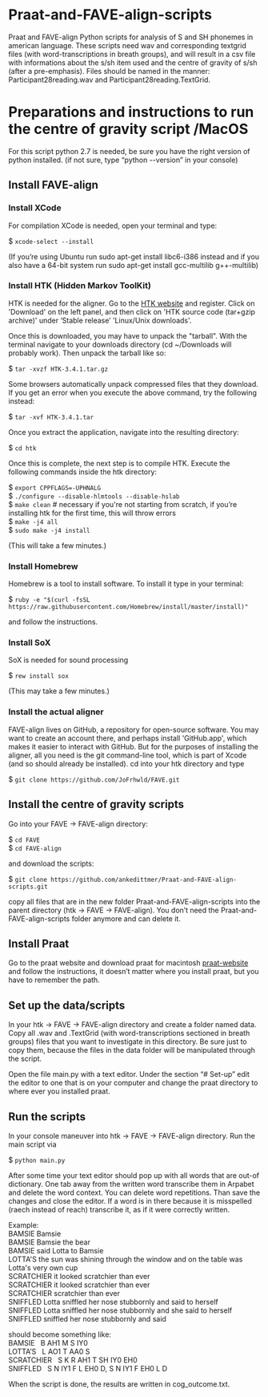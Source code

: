 # Praat-and-FAVE-align-scripts
Praat and FAVE-align Python scripts for analysis of S and SH phonemes in american language.
These scripts need wav and corresponding textgrid files (with word-transcriptions in breath groups), and will result in a csv file with informations about the s/sh item used and the centre of gravity of s/sh (after a pre-emphasis).
Files should be named in the manner: Participant28reading.wav and Participant28reading.TextGrid.



# Preparations and instructions to run the centre of gravity script /MacOS
For this script python 2.7 is needed, be sure you have the right version of python installed. (if not sure, type “python --version” in your console)
## Install FAVE-align
### Install XCode

For compilation XCode is needed, open your terminal and type:

$ `xcode-select --install`

(If you’re using Ubuntu run sudo apt-get install libc6-i386 instead and if you also have a 64-bit system run sudo apt-get install gcc-multilib g++-multilib)


### Install HTK (Hidden Markov ToolKit)

HTK is needed for the aligner. Go to the [HTK website](http://htk.eng.cam.ac.uk/) and register. Click on 'Download' on the left panel, and then click on 'HTK source code (tar+gzip archive)' under ‘Stable release’ 'Linux/Unix downloads'.

Once this is downloaded, you may have to unpack the "tarball". With the terminal navigate to your downloads directory (cd ~/Downloads will probably work). Then unpack the tarball like so:

$ `tar -xvzf HTK-3.4.1.tar.gz`

Some browsers automatically unpack compressed files that they download. If you get an error when you execute the above command, try the following instead:

$ `tar -xvf HTK-3.4.1.tar`

Once you extract the application, navigate into the resulting directory:

$ `cd htk`

Once this is complete, the next step is to compile HTK. Execute the following commands inside the htk directory:

$ `export CPPFLAGS=-UPHNALG`               
$ `./configure --disable-hlmtools --disable-hslab`                  
$ `make clean`  # necessary if you're not starting from scratch, if you’re installing htk for the first time,
this will throw errors          
$ `make -j4 all`           
$ `sudo make -j4 install`         

(This will take a few minutes.)

### Install Homebrew

Homebrew is a tool to install software. To install it type in your terminal:

$ `ruby -e "$(curl -fsSL https://raw.githubusercontent.com/Homebrew/install/master/install)"`

and follow the instructions.

### Install SoX

SoX is needed for sound processing

$ `rew install sox`

(This may take a few minutes.)

### Install the actual aligner

FAVE-align lives on GitHub, a repository for open-source software. You may want to create an account there, and perhaps install 'GitHub.app', which makes it easier to interact with GitHub. But for the purposes of installing the aligner, all you need is the git command-line tool, which is part of Xcode (and so should already be installed). cd into your htk directory and type

$ `git clone https://github.com/JoFrhwld/FAVE.git`

## Install the centre of gravity scripts
Go into your FAVE -> FAVE-align directory:

$ `cd FAVE`             
$ `cd FAVE-align`

and download the scripts:

$ `git clone https://github.com/ankedittmer/Praat-and-FAVE-align-scripts.git`

copy all files that are in the new folder Praat-and-FAVE-align-scripts into the parent directory (htk -> FAVE -> FAVE-align). You don’t need the Praat-and-FAVE-align-scripts folder anymore and can delete it.

## Install Praat
Go to the praat website and download praat for macintosh [praat-website](http://www.fon.hum.uva.nl/praat/download_mac.html) and follow the instructions, it doesn’t matter where you install praat, but you have to remember the path.

## Set up the data/scripts
In your htk -> FAVE -> FAVE-align directory and create a folder named data. Copy all .wav and .TextGrid (with word-transcriptions sectioned in breath groups) files that you want to investigate in this directory. Be sure just to copy them, because the files in the data folder will be manipulated through the script.

Open the file main.py with a text editor. Under the section “# Set-up” edit the editor to one that is on your computer and change the praat directory to where ever you installed praat.

## Run the scripts

In your console maneuver into htk -> FAVE -> FAVE-align directory. Run the main script via

$ `python main.py`

After some time your text editor should pop up with all words that are out-of dictionary. One tab away from the written word transcribe them in Arpabet and delete the word context. You can delete word repetitions. Than save the changes and close the editor. If a word is in there because it is misspelled (raech instead of reach) transcribe it, as if it were correctly written.

Example:                 
BAMSIE   		 Bamsie             
BAMSIE   		 Bamsie the bear            
BAMSIE   		 said Lotta to Bamsie               
LOTTA'S   		 the sun was shining through the window and on the table was Lotta's very own cup                 
SCRATCHIER   		 it looked scratchier than ever              
SCRATCHIER   		 it looked scratchier than ever              
SCRATCHIER   		 scratchier than ever            
SNIFFLED   		 Lotta sniffled her nose stubbornly and said to herself          
SNIFFLED   		 Lotta sniffled her nose stubbornly and she said to herself       
SNIFFLED   		 sniffled her nose stubbornly and said

should become something like:     
BAMSIE  &nbsp;  B AH1 M S IY0      
LOTTA’S &nbsp;  L AO1 T AA0 S      
SCRATCHIER  &nbsp;  S K R AH1 T SH IY0 EH0    
SNIFFLED  &nbsp;  S N IY1 F L EH0 D, S N IY1 F EH0 L D    


When the script is done, the results are written in cog_outcome.txt.


